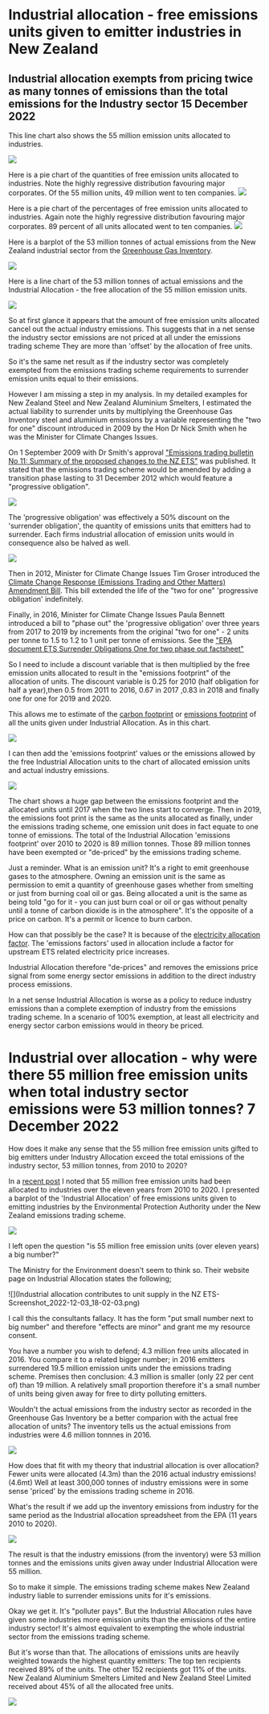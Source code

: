 # Industrial allocation - free emissions units given to emitter industries in New Zealand

## Industrial allocation exempts from pricing twice as many tonnes of emissions than the total emissions for the Industry sector 15 December 2022

This line chart also shows the 55 million emission units allocated to industries.

![](Industrial-Allocation-line-2010-2020-720-540-v1.svg)

Here is a pie chart of the quantities of free emission units allocated to industries. Note the highly regressive distribution favouring major corporates. Of the 55 million units, 49 million went to ten companies.
![](Allocations-pie-quantity-2010-2020_720-7200.svg)

Here is a pie chart of the percentages of free emission units allocated to industries. Again note the highly regressive distribution favouring major corporates. 89 percent of all units allocated went to ten companies.
![](Allocations-pie-precent-2010-2020_720-720.svg)

Here is a barplot of the 53 million tonnes of actual emissions from the New Zealand industrial sector from the [Greenhouse Gas Inventory](https://environment.govt.nz/facts-and-science/climate-change/measuring-greenhouse-gas-emissions/about-new-zealands-greenhouse-gas-inventory/).

![](Industry-Emissions-barplot-2010-2020-720-540.svg)

Here is a line chart of the 53 million tonnes of actual emissions and the Industrial Allocation - the free allocation of the 55 million emission units.

![](Industrial-Allocation-line-2010-2020-720-540-v2.svg)

So at first glance it appears that the amount of free emission units allocated cancel out the actual industry emissions. This suggests that in a net sense the industry sector emissions are not priced at all under the emissions trading scheme They are more than 'offset' by the allocation of free units. 

So it's the same net result as if the industry sector was completely exempted from the emissions trading scheme requirements to surrender emission units equal to their emissions.

However I am missing a step in my analysis. In my detailed examples for New Zealand Steel and New Zealand Aluminium Smelters, I estimated the actual liability to surrender units by multiplying the Greenhouse Gas Inventory steel and aluminium emissions by a variable representing the "two for one" discount introduced in 2009 by the Hon Dr Nick Smith when he was the Minister for Climate Changes Issues.

On 1 September 2009 with Dr Smith's approval ["Emissions trading bulletin No 11: Summary of the proposed changes to the NZ ETS"](https://environment.govt.nz/publications/emissions-trading-bulletin-no-11-summary-of-the-proposed-changes-to-the-nz-ets/summary/) was published. It stated that the emissions trading scheme would be amended by adding a transition phase lasting to 31 December 2012 which would feature a "progressive obligation".

![](E-Bull-11-Screenshot_2022-12-14_16-24-45.png)

The 'progressive obligation' was effectively a 50% discount on the 'surrender obligation', the quantity of emissions units that emitters had to surrender. Each firms industrial allocation of emission units would in consequence also be halved as well.

![](E-Bull-50percent-Screenshot_2022-12-14_16-26-29.png)

Then in 2012, Minister for Climate Change Issues Tim Groser introduced the [Climate Change Response (Emissions Trading and Other Matters) Amendment Bill](https://www.legislation.govt.nz/bill/government/2012/0052/13.0/DLM4812000.html). This bill extended the life of the "two for one" 'progressive obligation' indefinitely.

Finally, in 2016, Minister for Climate Change Issues Paula Bennett introduced a bill to "phase out" the 'progressive obligation' over three years from 2017 to 2019 by increments from the original "two for one" - 2 units per tonne to 1.5 to 1.2 to 1 unit per tonne of emissions. See the ["EPA document ETS Surrender Obligations One for two phase out factsheet"](https://www.epa.govt.nz/assets/Uploads/Documents/Emissions-Trading-Scheme/Guidance/ETS-Surrender-Obligations-One-for-two-phase-out-factsheet.pdf)

So I need to include a discount variable that is then multiplied by the free emission units allocated to result in the "emissions footprint" of the allocation of units. The discount variable is 0.25 for 2010 (half obligation for half a year),then 0.5 from 2011 to 2016, 0.67 in 2017 ,0.83 in 2018 and finally one for one for 2019 and 2020.

This allows me to estimate of the [carbon footprint](https://www.britannica.com/science/carbon-footprint) or [emissions footprint](https://www.sciencedirect.com/topics/engineering/emission-footprint) of all the units given under Industrial Allocation. As in this chart.

![](Industrial-Allocation-line-2010-2020-720-540-v3.svg)

I can then add the 'emissions footprint' values or the emissions allowed by the free Industrial Allocation units to the chart of allocated emission units and actual industry emissions.

![](Industrial-Allocation-line-2010-2020-720-540-v4.svg)

The chart shows a huge gap between the emissions footprint and the allocated units until 2017 when the two lines start to converge. Then in 2019, the emissions foot print is the same as the units allocated as finally, under the emissions trading scheme, one emission unit does in fact equate to one tonne of emissions. The total of the Industrial Allocation 'emissions footprint' over 2010 to 2020 is 89 million tonnes. Those 89 million tonnes have been exempted or "de-priced" by the emissions trading scheme.

Just a reminder. What is an emission unit? It's a right to emit greenhouse gases to the atmosphere. Owning an emission unit is the same as permission to emit a quantity of greenhouse gases whether from smelting or just from burning coal oil or gas. Being allocated a unit is the same as being told "go for it - you can just burn coal or oil or gas without penalty until a tonne of carbon dioxide is in the atmosphere". It's the opposite of a price on carbon. It's a permit or licence to burn carbon.

How can that possibly be the case? It is because of the [electricity allocation factor](https://web.archive.org/web/20110712151351/http://www.climatechange.govt.nz/emissions-trading-scheme/building/regulatory-updates/eaf-update.html). The 'emissions factors' used in allocation include a factor for upstream ETS related electricity price increases.

Industrial Allocation therefore "de-prices" and removes the emissions price signal from some energy sector emissions in addition to the direct industry process emissions.

In a net sense Industrial Allocation is worse as a policy to reduce industry emissions than a complete exemption of industry from the emissions trading scheme. In a scenario of 100% exemption, at least all electricity and energy sector carbon emissions would in theory be priced.

# Industrial over allocation - why were there 55 million free emission units when total industry sector emissions were 53 million tonnes? 7 December 2022

How does it make any sense that the 55 million free emission units gifted to big emitters under Industry Allocation exceed the total emissions of the industry sector, 53 million tonnes, from 2010 to 2020?

In a [recent post](https://rwmjohnson.blogspot.com/2022/11/industrial-allocation-free-emissions.html) I noted that 55 million free emission units had been allocated to industries over the eleven years from 2010 to 2020. I presented a barplot of the 'Industrial Allocation' of free emissions units given to emitting industries by the Environmental Protection Authority under the New Zealand emissions trading scheme.

![](Industrial-Allocation-barplot-2010-2020-720-540v1.svg)

I left open the question "is 55 million free emission units (over eleven years) a big number?"

The Ministry for the Environment doesn't seem to think so. Their website page on Industrial Allocation states the following;

![](Industrial allocation contributes to unit supply in the NZ ETS-Screenshot_2022-12-03_18-02-03.png)

I call this the consultants fallacy. It has the form "put small number next to big number" and therefore "effects are minor" and grant me my resource consent.

You have a number you wish to defend; 4.3 million free units allocated in 2016. You compare it to a related bigger number; in 2016 emitters surrendered 19.5 million emission units under the emissions trading scheme. Premises then conclusion: 4.3 million is smaller (only 22 per cent of) than 19 million. A relatively small proportion therefore it's a small number of units being given away for free to dirty polluting emitters.

Wouldn't the actual emissions from the industry sector as recorded in the Greenhouse Gas Inventory be a better comparion with the actual free allocation of units? The inventory tells us the actual emissions from industries were 4.6 million tonnnes in 2016.

![](MFE-AoG-20357-DS-Greenhouse-Gas-Inventory-Figure-3.png)

How does that fit with my theory that industrial allocation is over allocation? Fewer units were allocated (4.3m) than the 2016 actual industry emissions! (4.6mt) Well at least 300,000 tonnes of industry emissions were in some sense 'priced' by the emissions trading scheme in 2016.

What's the result if we add up the inventory emissions from industry for the same period as the Industrial allocation spreadsheet from the EPA (11 years 2010 to 2020).

![](Industry-Emissions-2010-2020-740-540.svg)

The result is that the industry emissions (from the inventory) were 53 million tonnes and the emissions units given away under Industrial Allocation were 55 million.

So to make it simple. The emissions trading scheme makes New Zealand industry liable to surrender emissions units for it's emissions.

Okay we get it. It's "polluter pays". But the Industrial Allocation rules have given some industries more emission units than the emissions of the entire industry sector! It's almost equivalent to exempting the whole industrial sector from the emissions trading scheme.

But it's worse than that. The allocations of emissions units are heavily weighted towards the highest quantity emitters: The top ten recipients received 89% of the units. The other 152 recipients got 11% of the units. New Zealand Aluminium Smelters Limited and New Zealand Steel Limited received about 45% of all the allocated free units.

![](Allocations-pie-precent-2010-2020_720-720.svg)
